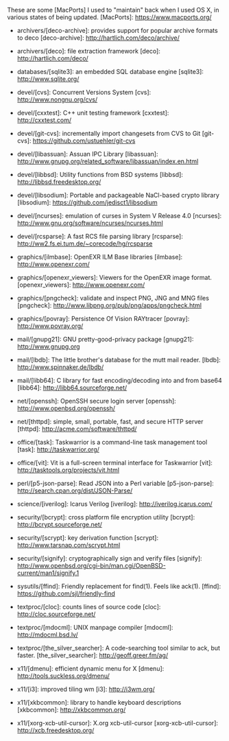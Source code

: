 These are some [MacPorts] I used to "maintain" back when I used OS X,
in various states of being updated.
[MacPorts]: https://www.macports.org/


 - archivers/[deco-archive]: provides support for popular archive formats to deco
[deco-archive]: http://hartlich.com/deco/archive/

 - archivers/[deco]: file extraction framework
[deco]: http://hartlich.com/deco/

 - databases/[sqlite3]: an embedded SQL database engine
[sqlite3]: http://www.sqlite.org/

 - devel/[cvs]: Concurrent Versions System
[cvs]: http://www.nongnu.org/cvs/

 - devel/[cxxtest]: C++ unit testing framework
[cxxtest]: http://cxxtest.com/

 - devel/[git-cvs]: incrementally import changesets from CVS to Git
[git-cvs]: https://github.com/ustuehler/git-cvs

 - devel/[libassuan]: Assuan IPC Library
[libassuan]: http://www.gnupg.org/related_software/libassuan/index.en.html

 - devel/[libbsd]: Utility functions from BSD systems
[libbsd]: http://libbsd.freedesktop.org/

 - devel/[libsodium]: Portable and packageable NaCl-based crypto library
[libsodium]: https://github.com/jedisct1/libsodium

 - devel/[ncurses]: emulation of curses in System V Release 4.0
[ncurses]: http://www.gnu.org/software/ncurses/ncurses.html

 - devel/[rcsparse]: A fast RCS file parsing library
[rcsparse]: http://ww2.fs.ei.tum.de/~corecode/hg/rcsparse

 - graphics/[ilmbase]: OpenEXR ILM Base libraries
[ilmbase]: http://www.openexr.com/

 - graphics/[openexr_viewers]: Viewers for the OpenEXR image format.
[openexr_viewers]: http://www.openexr.com/

 - graphics/[pngcheck]: validate and inspect PNG, JNG and MNG files
[pngcheck]: http://www.libpng.org/pub/png/apps/pngcheck.html

 - graphics/[povray]: Persistence Of Vision RAYtracer
[povray]: http://www.povray.org/

 - mail/[gnupg21]: GNU pretty-good-privacy package
[gnupg21]: http://www.gnupg.org

 - mail/[lbdb]: The little brother's database for the mutt mail reader.
[lbdb]: http://www.spinnaker.de/lbdb/

 - mail/[libb64]: C library for fast encoding/decoding into and from base64
[libb64]: http://libb64.sourceforge.net/

 - net/[openssh]: OpenSSH secure login server
[openssh]: http://www.openbsd.org/openssh/

 - net/[thttpd]: simple, small, portable, fast, and secure HTTP server
[thttpd]: http://acme.com/software/thttpd/

 - office/[task]: Taskwarrior is a command-line task management tool
[task]: http://taskwarrior.org/

 - office/[vit]: Vit is a full-screen terminal interface for Taskwarrior
[vit]: http://tasktools.org/projects/vit.html

 - perl/[p5-json-parse]: Read JSON into a Perl variable
[p5-json-parse]: http://search.cpan.org/dist/JSON-Parse/

 - science/[iverilog]: Icarus Verilog
[iverilog]: http://iverilog.icarus.com/

 - security/[bcrypt]: cross platform file encryption utility
[bcrypt]: http://bcrypt.sourceforge.net/

 - security/[scrypt]: key derivation function
[scrypt]: http://www.tarsnap.com/scrypt.html

 - security/[signify]: cryptographically sign and verify files
[signify]: http://www.openbsd.org/cgi-bin/man.cgi/OpenBSD-current/man1/signify.1

 - sysutils/[ffind]: Friendly replacement for find(1). Feels like ack(1).
[ffind]: https://github.com/sjl/friendly-find

 - textproc/[cloc]: counts lines of source code
[cloc]: http://cloc.sourceforge.net/

 - textproc/[mdocml]: UNIX manpage compiler
[mdocml]: http://mdocml.bsd.lv/

 - textproc/[the_silver_searcher]: A code-searching tool similar to ack, but faster.
[the_silver_searcher]: http://geoff.greer.fm/ag/

 - x11/[dmenu]: efficient dynamic menu for X
[dmenu]: http://tools.suckless.org/dmenu/

 - x11/[i3]: improved tiling wm
[i3]: http://i3wm.org/

 - x11/[xkbcommon]: library to handle keyboard descriptions
[xkbcommon]: http://xkbcommon.org/

 - x11/[xorg-xcb-util-cursor]: X.org xcb-util-cursor
[xorg-xcb-util-cursor]: http://xcb.freedesktop.org/


